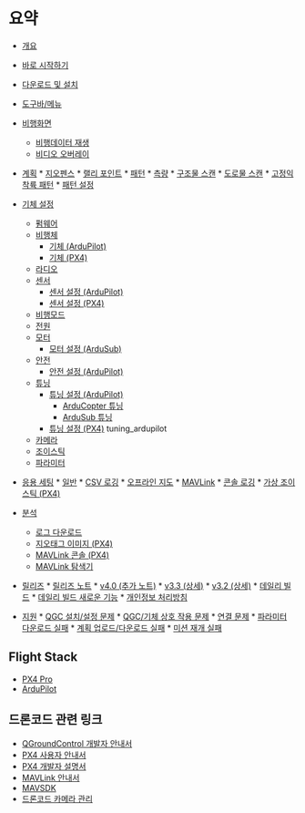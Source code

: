 # 요약

* [개요](README.md)
* [바로 시작하기](getting_started/quick_start.md)
* [다운로드 및 설치](getting_started/download_and_install.md)
* [도구바/메뉴](toolbar/toolbar.md)
* [비행화면](FlyView/FlyView.md) 
  * [비행데이터 재생](FlyView/replay_flight_data.md)
  * [비디오 오버레이](FlyView/VideoOverlay.md)
* [계획](PlanView/PlanView.md) * [지오펜스](PlanView/PlanGeoFence.md) * [랠리 포인트](PlanView/PlanRallyPoints.md) * [패턴](PlanView/Pattern.md) * [측량](PlanView/pattern_survey.md) * [구조물 스캔](PlanView/pattern_structure_scan_v2.md) * [도로물 스캔](PlanView/pattern_corridor_scan.md) * [고정익 착륙 패턴](PlanView/pattern_fixed_wing_landing.md) * [패턴 설정](PlanView/PatternPresets.md)
* [기체 설정](SetupView/SetupView.md) 
  * [펌웨어](SetupView/Firmware.md)
  * [비행체](SetupView/Airframe.md) 
    * [기체 (ArduPilot)](SetupView/airframe_ardupilot.md)
    * [기체 (PX4)](SetupView/airframe_px4.md)
  * [라디오](SetupView/Radio.md)
  * [센서](SetupView/Sensors.md) 
    * [센서 설정 (ArduPilot)](SetupView/sensors_ardupilot.md)
    * [센서 설정 (PX4)](SetupView/sensors_px4.md)
  * [비행모드](SetupView/FlightModes.md)
  * [전원](SetupView/Power.md)
  * [모터](SetupView/Motors.md) 
    * [모터 설정 (ArduSub)](SetupView/Motors_ardusub.md)
  * [안전](SetupView/Safety.md) 
    * [안전 설정 (ArduPilot)](SetupView/safety_ardupilot.md)
  * [튜닝](SetupView/Tuning.md) 
    * [튜닝 설정 (ArduPilot)](SetupView/tuning_ardupilot.md) 
      * [ArduCopter 튜닝](SetupView/tuning_arducopter.md)
      * [ArduSub 튜닝](SetupView/tuning_ardusub.md)
    * [튜닝 설정 (PX4)](SetupView/tuning_px4.md) tuning_ardupilot
  * [카메라](SetupView/Camera.md)
  * [조이스틱](SetupView/Joystick.md)
  * [파라미터](SetupView/Parameters.md)
* [응용 세팅](SettingsView/SettingsView.md) * [일반](SettingsView/General.md) * [CSV 로깅](SettingsView/csv.md) * [오프라인 지도](SettingsView/OfflineMaps.md) * [MAVLink](SettingsView/MAVLink.md) * [콘솔 로깅](SettingsView/console_logging.md) * [가상 조이스틱 (PX4)](SettingsView/VirtualJoystick.md)
* [분석](analyze_view/README.md) 
  * [로그 다운로드](analyze_view/log_download.md)
  * [지오태그 이미지 (PX4)](analyze_view/geotag_images.md)
  * [MAVLink 콘솔 (PX4)](analyze_view/mavlink_console.md)
  * [MAVLink 탐색기](analyze_view/mavlink_inspector.md)

* [릴리즈](releases/README.md) * [릴리즈 노트](releases/release_notes.md) * [v4.0 (추가 노트)](releases/stable_v4.0_additional.md) * [v3.3 (상세)](releases/stable_v3.3_long.md) * [v3.2 (상세)](releases/stable_v3.2_long.md) * [데일리 빌드](releases/daily_builds.md) * [데일리 빌드 새로운 기능](releases/daily_build_new_features.md) * [개인정보 처리방침](releases/privacy_policy.md)

* [지원](Support/Support.md) * [QGC 설치/설정 문제](Support/troubleshooting_qgc.md) * [QGC/기체 상호 작용 문제](Support/CommonProblems.md) * [연결 문제](Support/VehicleConnection.md) * [파라미터 다운로드 실패](Support/ParameterDownload.md) * [계획 업로드/다운로드 실패](Support/PlanUploadDownload.md) * [미션 재개 실패](Support/ResumeMission.md)

## Flight Stack

* [PX4 Pro](https://docs.px4.io/en/)
* [ArduPilot](http://ardupilot.org/)

## 드론코드 관련 링크

* [QGroundControl 개발자 안내서](https://dev.qgroundcontrol.com/en/)
* [PX4 사용자 안내서](https://docs.px4.io/en/)
* [PX4 개발자 설명서](https://dev.px4.io/en/)
* [MAVLink 안내서](https://mavlink.io/en/)
* [MAVSDK](https://mavsdk.mavlink.io/)
* [드론코드 카메라 관리](https://camera-manager.dronecode.org/en/)